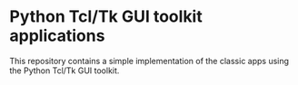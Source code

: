 # Python Tcl/Tk GUI toolkit applications

This repository contains a simple implementation of the classic apps using the Python Tcl/Tk GUI toolkit.
